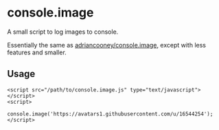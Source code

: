 # console.image
A small script to log images to console.

Essentially the same as [adriancooney/console.image](https://github.com/adriancooney/console.image), except with less features and smaller.

## Usage
```
<script src="/path/to/console.image.js" type="text/javascript"></script>
<script>
    console.image('https://avatars1.githubusercontent.com/u/16544254');
</script>
```